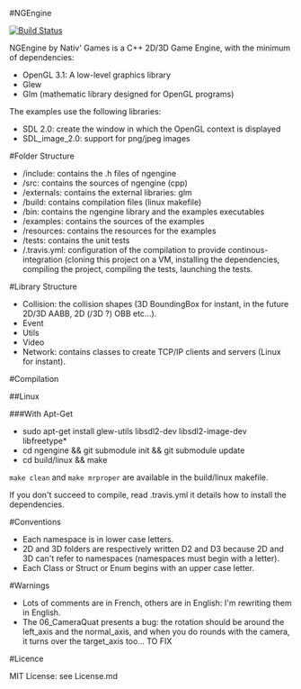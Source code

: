 #NGEngine

[![Build Status](https://travis-ci.org/nativgames/ngengine.png?branch=master)](https://travis-ci.org/nativgames/ngengine)

NGEngine by Nativ' Games is a C++ 2D/3D Game Engine, with the minimum of dependencies:
- OpenGL 3.1: A low-level graphics library
- Glew
- Glm (mathematic library designed for OpenGL programs)

The examples use the following libraries:
- SDL 2.0: create the window in which the OpenGL context is displayed
- SDL_image_2.0: support for png/jpeg images

#Folder Structure

- /include: contains the .h files of ngengine
- /src: contains the sources of ngengine (cpp)
- /externals: contains the external libraries: glm
- /build: contains compilation files (linux makefile)
- /bin: contains the ngengine library and the examples executables
- /examples: contains the sources of the examples
- /resources: contains the resources for the examples
- /tests: contains the unit tests
- /.travis.yml: configuration of the compilation to provide continous-integration (cloning this project on a VM, installing the dependencies, compiling the project, compiling the tests, launching the tests.

#Library Structure

- Collision: the collision shapes (3D BoundingBox for instant, in the future 2D/3D AABB, 2D (/3D ?) OBB etc...).
- Event
- Utils
- Video
- Network: contains classes to create TCP/IP clients and servers (Linux for instant).

#Compilation

##Linux

###With Apt-Get

- sudo apt-get install glew-utils libsdl2-dev libsdl2-image-dev libfreetype*
- cd ngengine && git submodule init && git submodule update
- cd build/linux && make

`make clean` and `make mrproper` are available in the build/linux makefile.

If you don't succeed to compile, read .travis.yml it details how to install the dependencies.

#Conventions

- Each namespace is in lower case letters.
- 2D and 3D folders are respectively written D2 and D3 because 2D and 3D can't refer to namespaces (namespaces must begin with a letter). 
- Each Class or Struct or Enum begins with an upper case letter.

#Warnings

- Lots of comments are in French, others are in English: I'm rewriting them in English.
- The 06_CameraQuat presents a bug: the rotation should be around the left\_axis and the normal\_axis, and when you do rounds with the camera, it turns over the target\_axis too... TO FIX

#Licence

MIT License: see License.md

